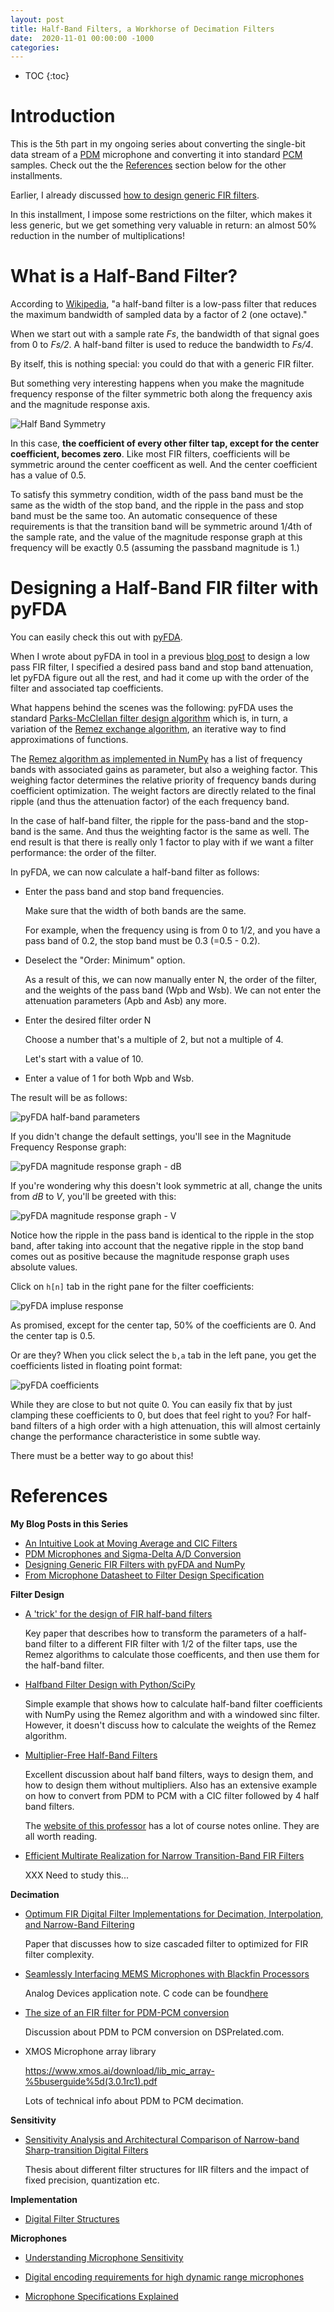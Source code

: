 ```yaml
---
layout: post
title: Half-Band Filters, a Workhorse of Decimation Filters
date:  2020-11-01 00:00:00 -1000
categories:
---
```


* TOC
{:toc}

# Introduction

This is the 5th part in my ongoing series about converting the single-bit data stream of a 
[PDM](https://en.wikipedia.org/wiki/Pulse-density_modulation) microphone and converting it 
into standard [PCM](https://en.wikipedia.org/wiki/Pulse-code_modulation) samples. Check out 
the the [References](#references) section below for the other installments.

Earlier, I already discussed [how to design generic FIR filters](/2020/10/11/Designing-Generic-FIR-Filters-with-pyFDA-and-Numpy.html).

In this installment, I impose some restrictions on the filter, which makes it less generic, but
we get something very valuable in return: an almost 50% reduction in the number of multiplications!

# What is a Half-Band Filter?

According to [Wikipedia](https://en.wikipedia.org/wiki/Half-band_filter),
"a half-band filter is a low-pass filter that reduces the maximum bandwidth 
of sampled data by a factor of 2 (one octave)."

When we start out with a sample rate *Fs*, the bandwidth of that signal goes from
0 to *Fs/2*. A half-band filter is used to reduce the bandwidth to *Fs/4*.

By itself, this is nothing special: you could do that with a generic FIR filter.

But something very interesting happens when you make the magnitude frequency response 
of the filter symmetric both along the frequency axis and the magnitude response axis.


![Half Band Symmetry](/assets/pdm/halfband/halfband-half_band_symmetry.svg)

In this case, **the coefficient of every other filter tap, except for the 
center coefficient, becomes zero**. Like most FIR filters, coefficients will be
symmetric around the center coefficent as well. And the center coefficient has a value
of 0.5.

To satisfy this symmetry condition, width of the pass band must be the same as the width of the stop band,
and the ripple in the pass and stop band must be the same too. An automatic consequence of
these requirements is that the transition band will be symmetric around 1/4th of the sample rate,
and the value of the magnitude response graph at this frequency will be exactly 0.5 (assuming
the passband magnitude is 1.)

# Designing a Half-Band FIR filter with pyFDA

You can easily check this out with [pyFDA](https://github.com/chipmuenk/pyfda). 

When I wrote about pyFDA in tool in a previous [blog post](/2020/10/11/Designing-Generic-FIR-Filters-with-pyFDA-and-Numpy.html)
to design a low pass FIR filter, I specified a desired pass band and stop band attenuation, let pyFDA 
figure out all the rest, and had it come up with the order of the filter and associated tap
coefficients.

What happens behind the scenes was the following: pyFDA uses the standard [Parks-McClellan filter
design algorithm](https://en.wikipedia.org/wiki/Parks%E2%80%93McClellan_filter_design_algorithm) which is, 
in turn, a variation of the [Remez exchange algorithm](https://en.wikipedia.org/wiki/Remez_algorithm),
an iterative way to find approximations of functions.

The [Remez algorithm as implemented in NumPy](https://docs.scipy.org/doc/scipy/reference/generated/scipy.signal.remez.html)
has a list of frequency bands with associated gains as parameter, but also a weighing factor. This
weighing factor determines the relative priority of frequency bands during coefficient
optimization. The weight factors are directly related to the final ripple (and thus the
attenuation factor) of the each frequency band.

In the case of half-band filter, the ripple for the pass-band and the stop-band is the same. And thus
the weighting factor is the same as well. The end result is that there is really only 1
factor to play with if we want a filter performance: the order of the filter.

In pyFDA, we can now calculate a half-band filter as follows:

* Enter the pass band and stop band frequencies.

    Make sure that the width of both bands are the same.

    For example, when the frequency using is from 0 to 1/2, and you
    have a pass band of 0.2, the stop band must be 0.3 (=0.5 - 0.2).

* Deselect the "Order: Minimum" option.

    As a result of this, we can now manually enter N, the order of the filter, and the
    weights of the pass band (Wpb and Wsb). We can not enter the attenuation parameters
    (Apb and Asb) any more.

* Enter the desired filter order N

    Choose a number that's a multiple of 2, but not a multiple of 4.

    Let's start with a value of 10.

* Enter a value of 1 for both Wpb and Wsb.

The result will be as follows:

![pyFDA half-band parameters](/assets/pdm/halfband/halfband-pyFDA_parameters.png)

If you didn't change the default settings, you'll see in the Magnitude Frequency
Response graph: 

![pyFDA magnitude response graph - dB](/assets/pdm/halfband/halfband-pyFDA_dB_response.png)


If you're wondering why this doesn't look symmetric at all, change the units from
*dB* to *V*, you'll be greeted with this:

![pyFDA magnitude response graph - V](/assets/pdm/halfband/halfband-pyFDA_linear_response.png)

Notice how the ripple in the pass band is identical to the ripple in the stop band, 
after taking into account that the negative ripple in the stop band comes out as
positive because the magnitude response graph uses absolute values.

Click on `h[n]` tab in the right pane for the filter coefficients:

![pyFDA impluse response](/assets/pdm/halfband/halfband-pyFDA_coefficients_graph.png)

As promised, except for the center tap, 50% of the coefficients are 0. And the center tap is 0.5.

Or are they? When you click select the `b,a` tab in the left pane, you get the coefficients
listed in floating point format:

![pyFDA coefficients](/assets/pdm/halfband/halfband-pyFDA_coefficients_numbers.png)

While they are close to but not quite 0. You can easily fix that by just clamping
these coefficients to 0, but does that feel right to you? For half-band filters of a high order
with a high attenuation, this will almost certainly change the performance characteristice in
some subtle way.

There must be a better way to go about this!

# References

**My Blog Posts in this Series**

* [An Intuitive Look at Moving Average and CIC Filters](/2020/09/30/Moving-Average-and-CIC-Filters.html)
* [PDM Microphones and Sigma-Delta A/D Conversion](http://localhost:4000/2020/10/04/PDM-Microphones-and-Sigma-Delta-Conversion.html)
* [Designing Generic FIR Filters with pyFDA and NumPy](/2020/10/11/Designing-Generic-FIR-Filters-with-pyFDA-and-Numpy.html)
* [From Microphone Datasheet to Filter Design Specification](/2020/10/17/From-Microphone-Datasheet-to-Design-Specification.html)

**Filter Design**

* [A 'trick' for the design of FIR half-band filters](https://authors.library.caltech.edu/5892/1/VAIieeetcs87a.pdf)

    Key paper that describes how to transform the parameters of a half-band filter to a different FIR filter
    with 1/2 of the filter taps, use the Remez algorithms to calculate those coefficents, and then use them
    for the half-band filter.

* [Halfband Filter Design with Python/SciPy](https://www.dsprelated.com/showcode/270.php)

    Simple example that shows how to calculate half-band filter coefficients with NumPy using the Remez
    algorithm and with a windowed sinc filter. However, it doesn't discuss how to calculate the weights
    of the Remez algorithm.

* [Multiplier-Free Half-Band Filters](https://www.cs.tut.fi/~ts/sldsp_part2_identical_subfilters_halfband.pdf)

    Excellent discussion about half band filters, ways to design them, and how to design them without
    multipliers. Also has an extensive example on how to convert from PDM to PCM with a CIC filter followed
    by 4 half band filters.

    The [website of this professor](https://www.cs.tut.fi/~ts/) has a lot of course notes online. They are 
    all worth reading.

* [Efficient Multirate Realization for Narrow Transition-Band FIR Filters](https://www.cs.tut.fi/~ts/Part4_Tor_Tapio1.pdf)

    XXX Need to study this...

**Decimation**

* [Optimum FIR Digital Filter Implementations for Decimation, Interpolation, and Narrow-Band Filtering](https://web.ece.ucsb.edu/Faculty/Rabiner/ece259/Reprints/087_optimum%20fir%20digital%20filters.pdf)

    Paper that discusses how to size cascaded filter to optimized for FIR filter complexity.

* [Seamlessly Interfacing MEMS Microphones with Blackfin Processors](https://www.analog.com/media/en/technical-documentation/application-notes/EE-350rev1.pdf)

    Analog Devices application note. C code can be found[here](https://www.analog.com/media/en/technical-documentation/application-notes/EE350v01.zip)

* [The size of an FIR filter for PDM-PCM conversion](https://www.dsprelated.com/thread/11806/the-size-of-an-fir-filter-for-pdm-pcm-conversion)

    Discussion about PDM to PCM conversion on DSPrelated.com.

* XMOS Microphone array library

    https://www.xmos.ai/download/lib_mic_array-%5buserguide%5d(3.0.1rc1).pdf

    Lots of technical info about PDM to PCM decimation.

**Sensitivity**

* [Sensitivity Analysis and Architectural Comparison of Narrow-band Sharp-transition Digital Filters](https://core.ac.uk/download/pdf/10195225.pdf)

    Thesis about different filter structures for IIR filters and the impact of fixed precision, quantization etc.

**Implementation**

* [Digital Filter Structures](http://www.ee.ic.ac.uk/hp/staff/dmb/courses/DSPDF/01000_Structures.pdf)

**Microphones**

* [Understanding Microphone Sensitivity](https://www.analog.com/en/analog-dialogue/articles/understanding-microphone-sensitivity.html)

* [Digital encoding requirements for high dynamic range microphones](https://www.infineon.com/dgdl/Infineon-AN556%20Digital%20encoding%20requirements%20for%20high%20dynamic%20range%20microphones-AN-v01_00-EN.pdf?fileId=5546d4626102d35a01612d1e33876ad8)

* [Microphone Specifications Explained](https://invensense.tdk.com/wp-content/uploads/2015/02/AN-1112-v1.1.pdf)


